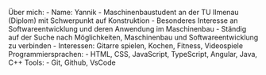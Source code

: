 Über mich:
    - Name: Yannik
    - Maschinenbaustudent an der TU Ilmenau (Diplom) mit Schwerpunkt auf Konstruktion
    - Besonderes Interesse an Softwareentwicklung und deren Anwendung im Maschinenbau
    - Ständig auf der Suche nach Möglichkeiten, Maschinenbau und Softwareentwicklung zu verbinden
    - Interessen: Gitarre spielen, Kochen, Fitness, Videospiele
Programmiersprachen: 
    - HTML, CSS, JavaScript, TypeScript, Angular, Java, C++
Tools: 
    - Git, Github, VsCode

